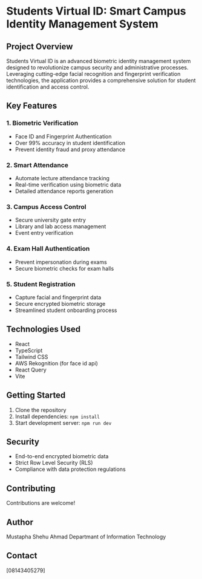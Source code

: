 
# Students Virtual ID: Smart Campus Identity Management System

## Project Overview

Students Virtual ID is an advanced biometric identity management system designed to revolutionize campus security and administrative processes. Leveraging cutting-edge facial recognition and fingerprint verification technologies, the application provides a comprehensive solution for student identification and access control.

## Key Features

### 1. Biometric Verification
- Face ID and Fingerprint Authentication
- Over 99% accuracy in student identification
- Prevent identity fraud and proxy attendance

### 2. Smart Attendance
- Automate lecture attendance tracking
- Real-time verification using biometric data
- Detailed attendance reports generation

### 3. Campus Access Control
- Secure university gate entry
- Library and lab access management
- Event entry verification

### 4. Exam Hall Authentication
- Prevent impersonation during exams
- Secure biometric checks for exam halls

### 5. Student Registration
- Capture facial and fingerprint data
- Secure encrypted biometric storage
- Streamlined student onboarding process

## Technologies Used

- React
- TypeScript
- Tailwind CSS
- AWS Rekognition (for face id api)
- React Query
- Vite

## Getting Started

1. Clone the repository
2. Install dependencies: `npm install`
3. Start development server: `npm run dev`

## Security

- End-to-end encrypted biometric data
- Strict Row Level Security (RLS)
- Compliance with data protection regulations

## Contributing

Contributions are welcome! 

## Author

Mustapha Shehu Ahmad 
Departmant of Information Technology

## Contact

[08143405279]
